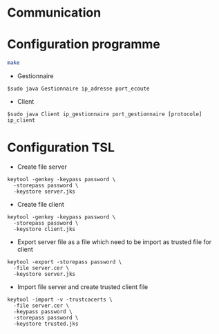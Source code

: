Communication
==================

# Configuration programme

```bash
make
```

* Gestionnaire
```
$sudo java Gestionnaire ip_adresse port_ecoute
```

* Client
```
$sudo java Client ip_gestionnaire port_gestionnaire [protocole] ip_client
```

# Configuration TSL

* Create file server
```
keytool -genkey -keypass password \
  -storepass password \
  -keystore server.jks
```
* Create file client
```
keytool -genkey -keypass password \
  -storepass password \
  -keystore client.jks
```

* Export server file as a file which need to be import as trusted file for client

```
keytool -export -storepass password \
  -file server.cer \
  -keystore server.jks
```
* Import file server and create trusted client file
```
keytool -import -v -trustcacerts \
  -file server.cer \
  -keypass password \
  -storepass password \
  -keystore trusted.jks
```
